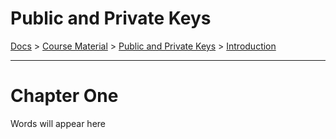 # Public and Private Keys
[Docs](/README.md) > 
[Course Material](/course-material/table-of-contents.md) > [Public and Private Keys](./table-of-contents.md) > [Introduction](./introduction.md)

<HR>

# Chapter One
Words will appear here
